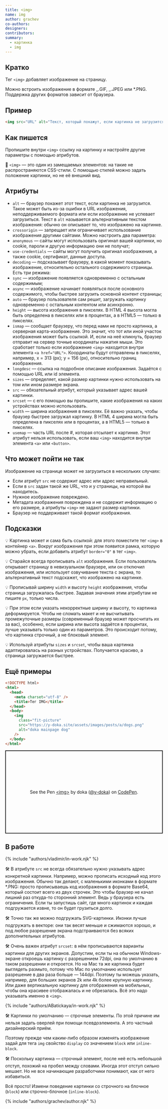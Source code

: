 ```yaml
---
title: <img>
name: img
author: grachev
co-authors:
designers:
contributors:
summary:
  - картинка
  - img
---
```


## Кратко

Тег `<img>` добавляет изображение на страницу.

Можно встроить изображение в формате _.GIF, _.JPEG или \*.PNG. Поддержка других форматов зависит от браузера.

## Пример

```html
<img src="URL" alt="Текст, который покажут, если картинка не загрузится" />
```

## Как пишется

Пропишите внутри `<img>` ссылку на картинку и настройте другие параметры с помощью атрибутов.

🤖 `<img>` — это один из замещаемых элементов: на такие не распространяются CSS-стили. С помощью стилей можно задать положение картинки, но не её внешний вид.

## Атрибуты

- `alt` — браузер покажет этот текст, если картинка не загрузится. Такое может быть из-за ошибки в URL изображения, неподдерживаемого формата или если изображение не успевает загрузиться. Текст в `alt` называется альтернативным текстом изображения: обычно он описывает то, что изображено на картинке.
- `crossorigin` — запрещает или ограничивает использование изображения другими сайтами. Можно настроить два параметра:
- `anonymous` — сайты могут использовать оригинал вашей картинки, но cookie, пароли и другую информацию они не получат;
- `use-credentials` — сайты могут получить оригинал изображения, а также cookie, сертификат, данные доступа.
- `decoding` — подсказывает браузеру, в какой момент показывать изображение, относительно остального содержимого страницы. Есть три режима:
- `sync` — изображение появляется одновременно с остальным содержимым;
- `async` — изображение начинает появляться после основного содержимого, чтобы быстрее загрузить основной контент страницы;
- `auto` — браузер пользователя сам решит, загружать картинку одновременно с остальным контентом или асинхронно.
- `height` — высота изображения в пикселях. В HTML 4 высота могла быть определена в пикселях или в процентах, а в HTML5 — только в пикселях.
- `ismap` — сообщает браузеру, что перед нами не просто картинка, а серверная карта-изображение. Это значит, что тот или иной участок изображения может быть ссылкой. И, если на неё кликнуть, браузер отправит на сервер точные координаты нажатия мыши. Это сработает только если изображение `<img>` находится внутри элемента `<a href="URL">`. Координаты будут отправлены в пикселях, например, x = 313 (px); y = 156 (px), относительно границ изображения.
- `longdesc` — ссылка на подробное описание изображения. Задаётся с помощью URL или id элемента.
- `sizes` — определяет, какой размер картинки нужно использовать на том или ином размере экрана.
- `src` — обязательный атрибут, который указывает адрес вашей картинки.
- `srcset` — с его помощью вы пропишите, какие изображения на каких устройствах можно использовать.
- `width` — ширина изображения в пикселях. Её важно указать, чтобы браузер быстрее загружал картинку. В HTML 4 ширина могла быть определена в пикселях или в процентах, а в HTML5 — только в пикселях.
- `usemap` — часть URL после #, которая отсылает к картинке. Этот атрибут нельзя использовать, если ваш `<img>` находится внутри элемента `<a>` или `<button>`.

## Что может пойти не так

Изображение на странице может не загрузиться в нескольких случаях:

- Если атрибут `src` не содержит адрес или адрес неправильный.
- Если в `src` задан такой же URL, что и у страницы, на которой вы находитесь.
- Нужное изображение повреждено.
- Метадата изображения повреждена и не содержит информацию о его размере, а атрибуты `<img>` не задают размер картинки.
- Браузер не поддерживает такой формат изображения.

## Подсказки

💡 Картинка может и сама быть ссылкой: для этого поместите тег `<img>` в контейнер `<a>`. Вокруг изображения при этом появится рамка, которую можно убрать, если добавить атрибут `border="0"` в тег `<img>`.

💡 Старайся всегда прописывать `alt` изображения. Если пользователь открывает страницу в невизуальном браузере, или он отключил изображения, или использует озвучивание текста с экрана, то альтернативный текст подскажет, что изображено на картинке.

💡 Прописывай ширину `width` и высоту `height` изображения, чтобы страница загружалась быстрее. Задавая значения этим атрибутам не пишите `px`, только числа.

💡 При этом если указать некорректные ширину и высоту, то картинка деформируется. Чтобы не сломать макет и не высчитывать промежуточные размеры (современный браузер может просчитать их за вас), особенно, если ширина или высота задаётся в процентах, лучше указывать только один из параметров. Это происходит потому, что картинка строчный, а не блоковый элемент.

💡 Используй атрибуты `sizes` и `srcset`, чтобы ваша картинка адаптировалась на разных устройствах. Получается красиво, а страница загружается быстрее.

## Ещё примеры

```html
<!DOCTYPE html>
<html>
  <head>
    <meta charset="utf-8" />
    <title>Тег IMG</title>
  </head>
  <body>
    <img
      class="fit-picture"
      src="https://y-doka.site/assets/images/posts/a/dogs.png"
      alt="doka mainpage dog"
    />
  </body>
</html>
```

<p class="codepen" data-height="265" data-theme-id="dark" data-default-tab="result" data-user="y-doka" data-slug-hash="XWKXBmB" style="height: 265px; box-sizing: border-box; display: flex; align-items: center; justify-content: center; border: 2px solid; margin: 1em 0; padding: 1em;" data-pen-title="&amp;lt;img&amp;gt;">
  <span>See the Pen <a href="https://codepen.io/y-doka/pen/XWKXBmB">
  &lt;img&gt;</a> by doka (<a href="https://codepen.io/y-doka">@y-doka</a>)
  on <a href="https://codepen.io">CodePen</a>.</span>
</p>
<script async src="https://static.codepen.io/assets/embed/ei.js"></script>

## В работе

{% include "authors/vladimir/in-work.njk" %}

🛠 В атрибуте `src` не всегда обязательно нужно указывать адрес конкретной картинки. Например, можно прописать исходный код этого изображения. Обычно так делают, с маленькими иконками в формате \*.PNG: просто прописываешь код изображения в формате Base64, который состоит всего из двух строчек. Это чтобы браузер не качал лишний раз откуда-то сторонний элемент. Ведь у браузера есть ограничения. Если ты запустишь сайт, где много картинок и каждая подгружается извне, то он будет грузиться долго.

🛠 Точно так же можно подгружать SVG-картинки. Иконки лучше подгружать в векторе: они так весят меньше и сжимаются хорошо, и под любое разрешение экрана подстраиваются без всяких дополнительных атрибутов.

🛠 Очень важен атрибут `srcset`: в нём прописываются варианты картинки для других экранов. Допустим, если ты на обычном Windows-экране откроешь картинку с разрешением 72dpi, она по умолчанию в таком разрешении и откроется. Но на Mac та же картинка будет выглядеть размыто, потому что Mac по умолчанию использует разрешение в два раза больше — 144dpi. Поэтому ты можешь указать, например, для больших экранов 2k или 4k более крупную картинку. Или даже вертикальную картинку для отображения на мобильных, чтобы она красивее отображалась и не обрезалась. Всё это надо указывать именно в `<img>`.

{% include "authors/ABatickaya/in-work.njk" %}

🛠 Картинки по умолчанию — строчные элементы. По этой причине им нельзя задать оверлей при помощи псевдоэлемента. А это частный дизайнерский приём.

Поэтому прежде чем каким-либо образом изменять изображение задай для тега `img` свойство `display` со значением `block` или `inline-block`.

🛠 Поскольку картинка — строчный элемент, после неё есть небольшой отступ, похожий на пробел между словами. Иногда этот отступ сильно мешает. Но не все начинающие разработчики понимают, как от него избавиться.

Всё просто! Измени поведение картинки со строчного на блочное (`block`) или строчно-блочное (`inline-block`).

{% include "authors/grachev/author.njk" %}
